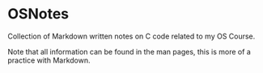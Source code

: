 # OSNotes
Collection of Markdown written notes on C code related to my OS Course.

Note that all information can be found in the man pages, this is more of a practice with Markdown.
